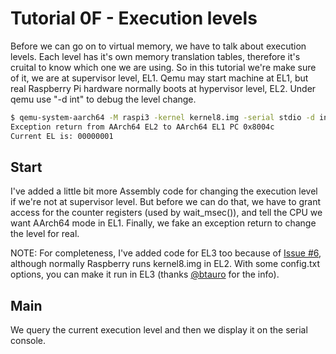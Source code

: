 Tutorial 0F - Execution levels
==============================

Before we can go on to virtual memory, we have to talk about execution levels. Each level has it's own
memory translation tables, therefore it's cruital to know which one we are using. So in this tutorial we're
make sure of it, we are at supervisor level, EL1. Qemu may start machine at EL1, but real Raspberry Pi hardware
normally boots at hypervisor level, EL2. Under qemu use "-d int" to debug the level change.

```sh
$ qemu-system-aarch64 -M raspi3 -kernel kernel8.img -serial stdio -d int
Exception return from AArch64 EL2 to AArch64 EL1 PC 0x8004c
Current EL is: 00000001
```

Start
-----

I've added a little bit more Assembly code for changing the execution level if we're not at supervisor level.
But before we can do that, we have to grant access for the counter registers (used by wait_msec()), and tell
the CPU we want AArch64 mode in EL1. Finally, we fake an exception return to change the level for real.

NOTE: For completeness, I've added code for EL3 too because of [Issue #6](https://github.com/bztsrc/raspi3-tutorial/issues/6),
although normally Raspberry runs kernel8.img in EL2. With some config.txt options, you can make it run in EL3 (thanks
[@btauro](https://github.com/btauro) for the info).

Main
----

We query the current execution level and then we display it on the serial console.
